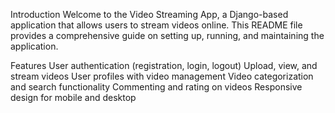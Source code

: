Introduction
Welcome to the Video Streaming App, a Django-based application that allows users to stream videos online. This README file provides a comprehensive guide on setting up, running, and maintaining the application.

Features
User authentication (registration, login, logout)
Upload, view, and stream videos
User profiles with video management
Video categorization and search functionality
Commenting and rating on videos
Responsive design for mobile and desktop
